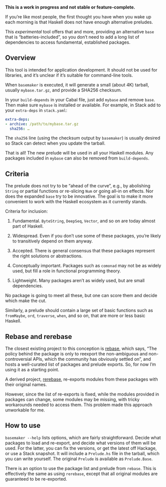 **This is a work in progress and not stable or feature-complete.**

If you’re like most people, the first thought you have when you
wake up each morning is that Haskell does not have enough alternative
preludes.

This _experimental_ tool offers that and more, providing an alternative
`base` that is “batteries-included”, so you don’t need to add a
long list of dependencies to access fundamental, established packages.


##  Overview

This tool is intended for application development.  It should not
be used for libraries, and it’s unclear if it’s suitable for
command-line tools.

When `basemaker` is executed, it will generate a small (about 4K)
tarball, usually `mybase.tar.gz`, and provide a SHA256 checksum.

In your `build-depends` in your Cabal file, just add `mybase` and
remove `base`.  Then make sure `mybase` is installed or available.
For example, in Stack add to your `extra-deps` in `stack.yaml`:

```yaml
extra-deps:
- archive: /path/to/mybase.tar.gz
  sha256: …
```

The `sha256` line (using the checksum output by `basemaker`) is
usually desired so Stack can detect when you update the tarball.

That is all!  The new prelude will be used in all your Haskell
modules.  Any packages included in `mybase` can also be removed from
`build-depends`.


##  Criteria

The prelude does not try to be “ahead of the curve”, e.g.,
by abolishing `String` or partial functions or re-slicing `Num`
or going all-in on effects.  Nor does the expanded `base` try to
be innovative.  The goal is to make it more convenient to work with
the Haskell ecosystem as it currently stands.

Criteria for inclusion:

1.  Fundamental.  `ByteString`, `DeepSeq`, `Vector`, and so on are
today almost part of Haskell.

2.  Widespread.  Even if you don’t use some of these packages,
you’re likely to transitively depend on them anyway.

3.  Accepted.  There is general consensus that these packages represent
the right solutions or abstractions.

4.  Conceptually important.  Packages such as `comonad` may not be
as widely used, but fill a role in functional programming theory.

5.  Lightweight.  Many packages aren’t as widely used, but are
small dependencies.

No package is going to meet all these, but one can score them and
decide which make the cut.

Similarly, a prelude should contain a large set of basic functions
such as `fromMaybe`, `ord`, `traverse`, `when`, and so on, that are
more or less basic Haskell.


##  Rebase and rerebase

The closest existing project to this conception is
[rebase](https://github.com/nikita-volkov/rebase), which says, “The
policy behind the package is only to reexport the non-ambiguous and
non-controversial APIs, which the community has obviously settled
on”, and hosts a well-curated list of packages and prelude exports.
So, for now I’m using it as a starting point.

A derived project, [rerebase](https://github.com/nikita-volkov/rebase),
re-exports modules from these packages with their original names.

However, since the list of re-exports is fixed, while the modules
provided in packages can change, some modules may be missing, with
tricky workarounds needed to access them.  This problem made this
approach unworkable for me.


##  How to use

`basemaker --help` lists options, which are fairly straightforward.
Decide what packages to load and re-export, and decide what versions
of them will be used.  For the latter, you can fix the versions, or
get the latest off Hackage, or use a Stack snapshot.  It will include
a `Prelude.hs` file in the tarball, which you can write yourself.
The original `Prelude` is available as `Prelude.Base`.

There is an option to use the package list and prelude from `rebase`.
This is effectively the same as using `rerebase`, except that all
original modules are guaranteed to be re-exported.


